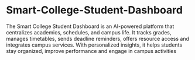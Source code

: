 # Smart-College-Student-Dashboard
The Smart College Student Dashboard is an AI-powered platform that centralizes academics, schedules, and campus life. It tracks grades, manages timetables, sends deadline reminders, offers resource access and integrates campus services. With personalized insights, it helps students stay organized, improve performance and engage in campus activities
